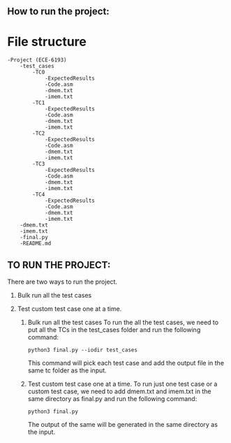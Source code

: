 ## How to run the project:

# File structure 

```
-Project (ECE-6193)
    -test_cases
        -TC0
            -ExpectedResults
            -Code.asm
            -dmem.txt
            -imem.txt
        -TC1
            -ExpectedResults
            -Code.asm
            -dmem.txt
            -imem.txt
        -TC2
            -ExpectedResults
            -Code.asm
            -dmem.txt
            -imem.txt
        -TC3
            -ExpectedResults
            -Code.asm
            -dmem.txt
            -imem.txt
        -TC4
            -ExpectedResults
            -Code.asm
            -dmem.txt
            -imem.txt
    -dmem.txt
    -imem.txt
    -final.py
    -README.md

```

## TO RUN THE PROJECT:

There are two ways to run the project.
1. Bulk run all the test cases
2. Test custom test case one at a time.

    1. Bulk run all the test cases
        To run the all the test cases, we need to put all the TCs in the test_cases folder and run the following command:

        `python3 final.py --iodir test_cases`

        This command will pick each test case and add the output file in the same tc folder as the input. 

    2. Test custom test case one at a time. 
        To run just one test case or a custom test case, we need to add dmem.txt and imem.txt in the same directory as final.py and run the following command:

        `python3 final.py`
        
        The output of the same will be generated in the same directory as the input. 